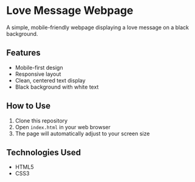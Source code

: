 # Love Message Webpage

A simple, mobile-friendly webpage displaying a love message on a black background.

## Features
- Mobile-first design
- Responsive layout
- Clean, centered text display
- Black background with white text

## How to Use
1. Clone this repository
2. Open `index.html` in your web browser
3. The page will automatically adjust to your screen size

## Technologies Used
- HTML5
- CSS3 